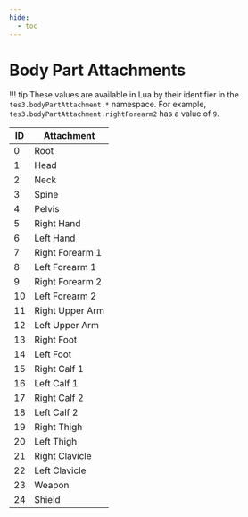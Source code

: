 ```yaml
---
hide:
  - toc
---
```


# Body Part Attachments

!!! tip
	These values are available in Lua by their identifier in the `tes3.bodyPartAttachment.*` namespace. For example, `tes3.bodyPartAttachment.rightForearm2` has a value of `9`.

ID | Attachment
-- | -----------------
0  | Root
1  | Head
2  | Neck
3  | Spine
4  | Pelvis
5  | Right Hand
6  | Left Hand
7  | Right Forearm 1
8  | Left Forearm 1
9  | Right Forearm 2
10 | Left Forearm 2
11 | Right Upper Arm
12 | Left Upper Arm
13 | Right Foot
14 | Left Foot
15 | Right Calf 1
16 | Left Calf 1
17 | Right Calf 2
18 | Left Calf 2
19 | Right Thigh
20 | Left Thigh
21 | Right Clavicle
22 | Left Clavicle
23 | Weapon
24 | Shield